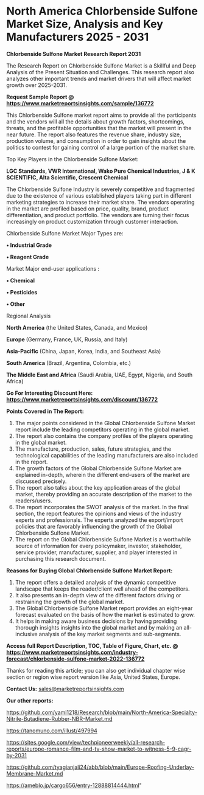 # North America Chlorbenside Sulfone Market Size, Analysis and Key Manufacturers 2025 - 2031

<strong>Chlorbenside Sulfone Market Research Report 2031</strong>

The Research Report on Chlorbenside Sulfone Market is a Skillful and Deep Analysis of the Present Situation and Challenges. This research report also analyzes other important trends and market drivers that will affect market growth over 2025-2031.

<strong>Request Sample Report @ <a href=https://www.marketreportsinsights.com/sample/136772>https://www.marketreportsinsights.com/sample/136772</a></strong>

This Chlorbenside Sulfone market report aims to provide all the participants and the vendors will all the details about growth factors, shortcomings, threats, and the profitable opportunities that the market will present in the near future. The report also features the revenue share, industry size, production volume, and consumption in order to gain insights about the politics to contest for gaining control of a large portion of the market share.

Top Key Players in the Chlorbenside Sulfone Market:

<strong>LGC Standards, VWR International, Wako Pure Chemical Industries, J & K SCIENTIFIC, Alta Scientific, Crescent Chemical</strong>

The Chlorbenside Sulfone Industry is severely competitive and fragmented due to the existence of various established players taking part in different marketing strategies to increase their market share. The vendors operating in the market are profiled based on price, quality, brand, product differentiation, and product portfolio. The vendors are turning their focus increasingly on product customization through customer interaction.

Chlorbenside Sulfone Market Major Types are:

<strong>• Industrial Grade

• Reagent Grade</strong>

Market Major end-user applications :

<strong>• Chemical

• Pesticides

• Other</strong>

Regional Analysis

</u><strong><b>North America</b></strong> (the United States, Canada, and Mexico)

<strong><b>Europe </b></strong>(Germany, France, UK, Russia, and Italy)

<strong><b>Asia-Pacific</b></strong> (China, Japan, Korea, India, and Southeast Asia)

<strong><b>South America</b></strong> (Brazil, Argentina, Colombia, etc.)

<strong><b>The Middle East and Africa</b></strong> (Saudi Arabia, UAE, Egypt, Nigeria, and South Africa)

<strong>Go For Interesting Discount Here: <a href=https://www.marketreportsinsights.com/discount/136772>https://www.marketreportsinsights.com/discount/136772</a></strong>

<strong>Points Covered in The Report:</strong>
<ol>
  <li>The major points considered in the Global Chlorbenside Sulfone Market report include the leading competitors operating in the global market.</li>
  <li>The report also contains the company profiles of the players operating in the global market.</li>
  <li>The manufacture, production, sales, future strategies, and the technological capabilities of the leading manufacturers are also included in the report.</li>
  <li>The growth factors of the Global Chlorbenside Sulfone Market are explained in-depth, wherein the different end-users of the market are discussed precisely.</li>
  <li>The report also talks about the key application areas of the global market, thereby providing an accurate description of the market to the readers/users.</li>
  <li>The report incorporates the SWOT analysis of the market. In the final section, the report features the opinions and views of the industry experts and professionals. The experts analyzed the export/import policies that are favorably influencing the growth of the Global Chlorbenside Sulfone Market.</li>
  <li>The report on the Global Chlorbenside Sulfone Market is a worthwhile source of information for every policymaker, investor, stakeholder, service provider, manufacturer, supplier, and player interested in purchasing this research document.</li>
</ol>
<strong>Reasons for Buying Global Chlorbenside Sulfone Market Report:</strong>

<ol>
  <li>The report offers a detailed analysis of the dynamic competitive landscape that keeps the reader/client well ahead of the competitors.</li>
  <li>It also presents an in-depth view of the different factors driving or restraining the growth of the global market.</li>
  <li>The Global Chlorbenside Sulfone Market report provides an eight-year forecast evaluated on the basis of how the market is estimated to grow.</li>
  <li>It helps in making aware business decisions by having providing thorough insights insights into the global market and by making an all-inclusive analysis of the key market segments and sub-segments.</li>
</ol>
<strong>Access full Report Description, TOC, Table of Figure, Chart, etc. @ <a href=https://www.marketreportsinsights.com/industry-forecast/chlorbenside-sulfone-market-2022-136772>https://www.marketreportsinsights.com/industry-forecast/chlorbenside-sulfone-market-2022-136772</a></strong>


Thanks for reading this article; you can also get individual chapter wise section or region wise report version like Asia, United States, Europe.

<strong>Contact Us:</strong>
sales@marketreportsinsights.com

<strong>Our other reports:</strong>

<a href=https://github.com/yami1218/Research/blob/main/North-America-Specialty-Nitrile-Butadiene-Rubber-NBR-Market.md>https://github.com/yami1218/Research/blob/main/North-America-Specialty-Nitrile-Butadiene-Rubber-NBR-Market.md</a>

<a href=https://tanomuno.com/illust/497994>https://tanomuno.com/illust/497994</a>

<a href=https://sites.google.com/view/techpioneerweekly/all-research-reports/europe-romance-film-and-tv-show-market-to-witness-5-9-cagr-by-2031>https://sites.google.com/view/techpioneerweekly/all-research-reports/europe-romance-film-and-tv-show-market-to-witness-5-9-cagr-by-2031</a>

<a href=https://github.com/tyagianjali24/abb/blob/main/Europe-Roofing-Underlay-Membrane-Market.md>https://github.com/tyagianjali24/abb/blob/main/Europe-Roofing-Underlay-Membrane-Market.md</a>

<a href=https://ameblo.jp/cargo656/entry-12888814444.html>https://ameblo.jp/cargo656/entry-12888814444.html</a>"
